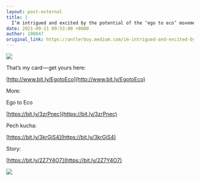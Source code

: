 ```yaml
---
layout: post-external
title: |
  I’m intrigued and excited by the potential of the ‘ego to eco’ movement.
date: 2021-09-21 09:53:00 +0000
author: 100047
original_link: https://antlerboy.medium.com/im-intrigued-and-excited-by-the-potential-of-the-ego-to-eco-movement-acdbe217af40?source=rss-97852f5a56ae------2
---
```

![](https://cdn-images-1.medium.com/max/1024/0*QjqptnMOaTlcQHEM)

That’s my card — get yours here:

[http://www.bit.ly/EgotoEco](http://www.bit.ly/EgotoEco)

More:

Ego to Eco

[https://bit.ly/3zrPnec](https://bit.ly/3zrPnec)

Pech kucha:

[https://bit.ly/3krGjS4](https://bit.ly/3krGjS4)

Story:

[https://bit.ly/2Z7Y4O7](https://bit.ly/2Z7Y4O7)

 ![](https://medium.com/_/stat?event=post.clientViewed&referrerSource=full_rss&postId=acdbe217af40)
